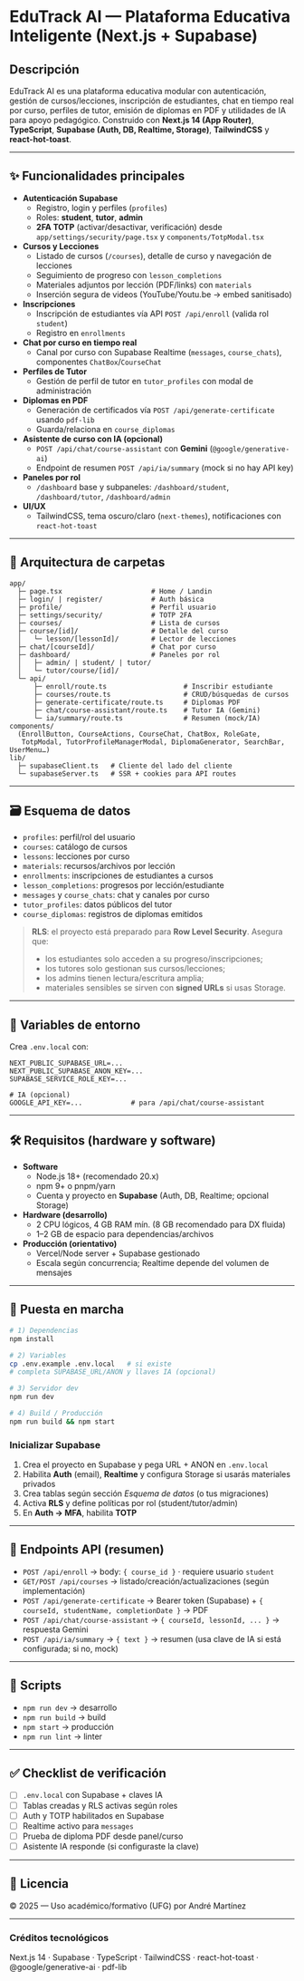# EduTrack AI — Plataforma Educativa Inteligente (Next.js + Supabase)

## Descripción
EduTrack AI es una plataforma educativa modular con autenticación, gestión de cursos/lecciones, inscripción de estudiantes, chat en tiempo real por curso, perfiles de tutor, emisión de diplomas en PDF y utilidades de IA para apoyo pedagógico. Construido con **Next.js 14 (App Router)**, **TypeScript**, **Supabase (Auth, DB, Realtime, Storage)**, **TailwindCSS** y **react-hot-toast**.

---

## ✨ Funcionalidades principales
- **Autenticación Supabase**
  - Registro, login y perfiles (`profiles`)
  - Roles: **student**, **tutor**, **admin**
  - **2FA TOTP** (activar/desactivar, verificación) desde `app/settings/security/page.tsx` y `components/TotpModal.tsx`
- **Cursos y Lecciones**
  - Listado de cursos (`/courses`), detalle de curso y navegación de lecciones
  - Seguimiento de progreso con `lesson_completions`
  - Materiales adjuntos por lección (PDF/links) con `materials`
  - Inserción segura de videos (YouTube/Youtu.be → embed sanitisado)
- **Inscripciones**
  - Inscripción de estudiantes vía API `POST /api/enroll` (valida rol `student`)
  - Registro en `enrollments`
- **Chat por curso en tiempo real**
  - Canal por curso con Supabase Realtime (`messages`, `course_chats`), componentes `ChatBox`/`CourseChat`
- **Perfiles de Tutor**
  - Gestión de perfil de tutor en `tutor_profiles` con modal de administración
- **Diplomas en PDF**
  - Generación de certificados vía `POST /api/generate-certificate` usando `pdf-lib`
  - Guarda/relaciona en `course_diplomas`
- **Asistente de curso con IA (opcional)**
  - `POST /api/chat/course-assistant` con **Gemini** (`@google/generative-ai`)
  - Endpoint de resumen `POST /api/ia/summary` (mock si no hay API key)
- **Paneles por rol**
  - `/dashboard` base y subpaneles: `/dashboard/student`, `/dashboard/tutor`, `/dashboard/admin`
- **UI/UX**
  - TailwindCSS, tema oscuro/claro (`next-themes`), notificaciones con `react-hot-toast`

---

## 🧱 Arquitectura de carpetas
```
app/
  ├─ page.tsx                      # Home / Landin
  ├─ login/ | register/            # Auth básica
  ├─ profile/                      # Perfil usuario
  ├─ settings/security/            # TOTP 2FA
  ├─ courses/                      # Lista de cursos
  ├─ course/[id]/                  # Detalle del curso
  │   └─ lesson/[lessonId]/        # Lector de lecciones
  ├─ chat/[courseId]/              # Chat por curso
  ├─ dashboard/                    # Paneles por rol
  │   ├─ admin/ | student/ | tutor/
  │   └─ tutor/course/[id]/
  └─ api/
      ├─ enroll/route.ts                   # Inscribir estudiante
      ├─ courses/route.ts                  # CRUD/búsquedas de cursos
      ├─ generate-certificate/route.ts     # Diplomas PDF
      ├─ chat/course-assistant/route.ts    # Tutor IA (Gemini)
      └─ ia/summary/route.ts               # Resumen (mock/IA)
components/
  (EnrollButton, CourseActions, CourseChat, ChatBox, RoleGate,
   TotpModal, TutorProfileManagerModal, DiplomaGenerator, SearchBar, UserMenu…)
lib/
  ├─ supabaseClient.ts   # Cliente del lado del cliente
  └─ supabaseServer.ts   # SSR + cookies para API routes
```

---

## 🗃️ Esquema de datos
- `profiles`: perfil/rol del usuario
- `courses`: catálogo de cursos
- `lessons`: lecciones por curso
- `materials`: recursos/archivos por lección
- `enrollments`: inscripciones de estudiantes a cursos
- `lesson_completions`: progresos por lección/estudiante
- `messages` y `course_chats`: chat y canales por curso
- `tutor_profiles`: datos públicos del tutor
- `course_diplomas`: registros de diplomas emitidos

> **RLS**: el proyecto está preparado para **Row Level Security**. Asegura que:
> - los estudiantes solo acceden a su progreso/inscripciones;
> - los tutores solo gestionan sus cursos/lecciones;
> - los admins tienen lectura/escritura amplia;
> - materiales sensibles se sirven con **signed URLs** si usas Storage.

---

## 🔐 Variables de entorno
Crea `.env.local` con:
```
NEXT_PUBLIC_SUPABASE_URL=...
NEXT_PUBLIC_SUPABASE_ANON_KEY=...
SUPABASE_SERVICE_ROLE_KEY=...

# IA (opcional)
GOOGLE_API_KEY=...            # para /api/chat/course-assistant
```

---

## 🛠️ Requisitos (hardware y software)
- **Software**
  - Node.js 18+ (recomendado 20.x)
  - npm 9+ o pnpm/yarn
  - Cuenta y proyecto en **Supabase** (Auth, DB, Realtime; opcional Storage)
- **Hardware (desarrollo)**
  - 2 CPU lógicos, 4 GB RAM mín. (8 GB recomendado para DX fluida)
  - 1–2 GB de espacio para dependencias/archivos
- **Producción (orientativo)**
  - Vercel/Node server + Supabase gestionado
  - Escala según concurrencia; Realtime depende del volumen de mensajes

---

## 🚀 Puesta en marcha
```bash
# 1) Dependencias
npm install

# 2) Variables
cp .env.example .env.local   # si existe
# completa SUPABASE_URL/ANON y llaves IA (opcional)

# 3) Servidor dev
npm run dev

# 4) Build / Producción
npm run build && npm start
```

### Inicializar Supabase
1) Crea el proyecto en Supabase y pega URL + ANON en `.env.local`  
2) Habilita **Auth** (email), **Realtime** y configura Storage si usarás materiales privados  
3) Crea tablas según sección *Esquema de datos* (o tus migraciones)  
4) Activa **RLS** y define políticas por rol (student/tutor/admin)  
5) En **Auth → MFA**, habilita **TOTP**

---

## 🔌 Endpoints API (resumen)
- `POST /api/enroll` → body: `{ course_id }` · requiere usuario `student`
- `GET/POST /api/courses` → listado/creación/actualizaciones (según implementación)
- `POST /api/generate-certificate` → Bearer token (Supabase) + `{ courseId, studentName, completionDate }` → PDF
- `POST /api/chat/course-assistant` → `{ courseId, lessonId, ... }` → respuesta Gemini
- `POST /api/ia/summary` → `{ text }` → resumen (usa clave de IA si está configurada; si no, mock)

---

## 🧩 Scripts
- `npm run dev` → desarrollo
- `npm run build` → build
- `npm start` → producción
- `npm run lint` → linter

---

## ✅ Checklist de verificación
- [ ] `.env.local` con Supabase + claves IA
- [ ] Tablas creadas y RLS activas según roles
- [ ] Auth y TOTP habilitados en Supabase
- [ ] Realtime activo para `messages`
- [ ] Prueba de diploma PDF desde panel/curso
- [ ] Asistente IA responde (si configuraste la clave)

---

## 📄 Licencia
© 2025 — Uso académico/formativo (UFG) por André Martínez

---

### Créditos tecnológicos
Next.js 14 · Supabase · TypeScript · TailwindCSS · react-hot-toast · @google/generative-ai · pdf-lib